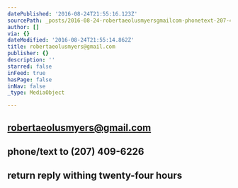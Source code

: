```yaml
---
datePublished: '2016-08-24T21:55:16.123Z'
sourcePath: _posts/2016-08-24-robertaeolusmyersgmailcom-phonetext-207-409-6226.md
author: []
via: {}
dateModified: '2016-08-24T21:55:14.862Z'
title: robertaeolusmyers@gmail.com
publisher: {}
description: ''
starred: false
inFeed: true
hasPage: false
inNav: false
_type: MediaObject

---
```

## robertaeolusmyers@gmail.com

## phone/text to (207) 409-6226

## return reply withing twenty-four hours